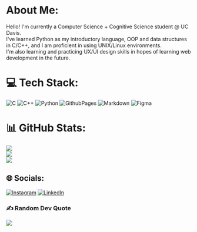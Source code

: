 # About Me:
Hello! I'm currently a Computer Science + Cognitive Science student @ UC Davis.<br>I've learned Python as my introductory language, OOP and data structures in C/C++, and I am proficient in using UNIX/Linux environments.<br>I'm also learning and practicing UX/UI design skills in hopes of learning web development in the future.<br>

# 💻 Tech Stack:
![C](https://img.shields.io/badge/c-%2300599C.svg?style=for-the-badge&logo=c&logoColor=white) ![C++](https://img.shields.io/badge/c++-%2300599C.svg?style=for-the-badge&logo=c%2B%2B&logoColor=white) ![Python](https://img.shields.io/badge/python-3670A0?style=for-the-badge&logo=python&logoColor=ffdd54) ![GithubPages](https://img.shields.io/badge/github%20pages-121013?style=for-the-badge&logo=github&logoColor=white) ![Markdown](https://img.shields.io/badge/markdown-%23000000.svg?style=for-the-badge&logo=markdown&logoColor=white) ![Figma](https://img.shields.io/badge/figma-%23F24E1E.svg?style=for-the-badge&logo=figma&logoColor=white)
# 📊 GitHub Stats:
![](https://github-readme-stats.vercel.app/api?username=atchiang&theme=react&hide_border=true&include_all_commits=true&count_private=true)<br/>
![](https://github-readme-streak-stats.herokuapp.com/?user=atchiang&theme=react&hide_border=true)<br/>
![](https://github-readme-stats.vercel.app/api/top-langs/?username=atchiang&theme=react&hide_border=true&include_all_commits=true&count_private=true&layout=compact)

## 🌐 Socials:
[![Instagram](https://img.shields.io/badge/Instagram-%23E4405F.svg?logo=Instagram&logoColor=white)](https://instagram.com/aidandundunnn) [![LinkedIn](https://img.shields.io/badge/LinkedIn-%230077B5.svg?logo=linkedin&logoColor=white)](https://linkedin.com/in/aidan-chiang-b211ab213) 

### ✍️ Random Dev Quote
![](https://quotes-github-readme.vercel.app/api?type=horizontal&theme=light)

